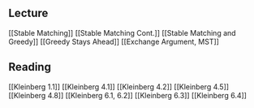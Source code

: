## Lecture

[[Stable Matching]]
[[Stable Matching Cont.]]
[[Stable Matching and Greedy]]
[[Greedy Stays Ahead]]
[[Exchange Argument, MST]]

## Reading
[[Kleinberg 1.1]]
[[Kleinberg 4.1]]
[[Kleinberg 4.2]]
[[Kleinberg 4.5]]
[[Kleinberg 4.8]]
[[Kleinberg 6.1, 6.2]]
[[Kleinberg 6.3]]
[[Kleinberg 6.4]]